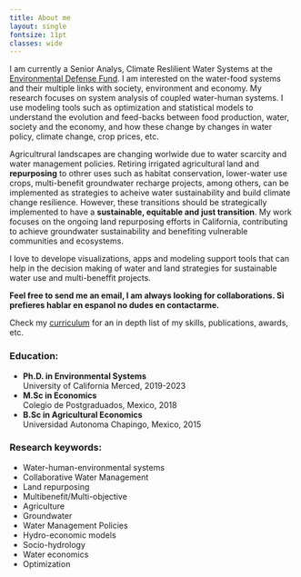 ```yaml
---
title: About me
layout: single
fontsize: 11pt
classes: wide
---
```



<meta name="viewport" content="width=device-width, initial-scale=1">
<script src="https://kit.fontawesome.com/a076d05399.js" crossorigin="anonymous"></script>


I am currently a Senior Analys, Climate Reslilient Water Systems at the [Environmental Defense Fund](https://www.edf.org/people/jose-rodriguez-flores). I am interested on the water-food systems and their multiple links with society, environment and economy. My research focuses on system analysis of coupled water-human systems. I use modeling tools such as optimization and statistical models to understand the evolution and feed-backs between food production, water, society and the economy, and how these change by changes in water policy, climate change, crop prices, etc. 

Agricultrural landscapes are changing worlwide due to water scarcity and water management policies. Retiring irrigated agricultural land and **repurposing** to othrer uses such as habitat conservation, lower-water use crops, multi-benefit groundwater recharge projects, among others, can be implemented as strategies to acheive water sustainability and build climate change resilience. However, these transitions should be strategically implemented to have a **sustainable, equitable and just transition**. My work focuses on the ongoing land repurposing efforts in California, contributing to achieve groundwater sustainability and benefiting vulnerable communities and ecosystems. 

I love to develope visualizations, apps and modeling support tools that can help in the decision making of water and land strategies for sustainable water use and multi-beneffit projects. 

**Feel free to send me an email, I am always looking for collaborations. Si prefieres hablar en espanol no dudes en contactarme.**

Check my [curriculum](https://github.com/josemrodriguezf/josemrodriguezf.github.io/raw/master/assets/pdf/Jose_Rodriguez_CV.pdf) for an in depth list of my skills, publications, awards, etc. 


### <b><i class="fas fa-graduation-cap"></i> Education:</b>

- **Ph.D. in Environmental Systems**<br/>University of California Merced, 2019-2023
- **M.Sc in Economics**<br/>Colegio de Postgraduados, Mexico, 2018
- **B.Sc in Agricultural Economics**<br/>
Universidad Autonoma Chapingo, Mexico, 2015

### <b><i class="fas fa-laptop-code"></i> Research keywords:</b>


- Water-human-environmental systems
- Collaborative Water Management
- Land repurposing
- Multibenefit/Multi-objective
- Agriculture 
- Groundwater
- Water Management Policies
- Hydro-economic models
- Socio-hydrology 
- Water economics
- Optimization

<!-- ### <b><i class="fas fa-hiking"></i> Other interests and hobbies:<b>

<!-- - Hiking and running  -->
<!-- - Looking for the best cup of coffee <i class="fas fa-coffee"></i>
- I love dogs! have two pitbull 
- Aquascape  -->


